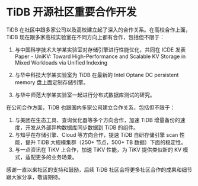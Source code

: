 # TiDB 开源社区重要合作开发

TiDB 在社区中跟多家公司以及高校建立起了深入的合作关系。在高校合作上面，TiDB 现在跟多家高校实验室在不同方向上都有合作，包括但不限于：

1. 与中国科学技术大学某实验室对存储引擎进行性能优化，共同在 ICDE 发表 Paper - UniKV: Toward High-Performance and Scalable KV Storage in Mixed Workloads via Unified Indexing

2. 与华中科技大学某实验室为 TiDB 在最新的 Intel Optane DC persistent memory 盘上面定制存储引擎。
3. 与华中师范大学某实验室一起进行分布式数据库测试的研究。

在公司合作方面，TiDB 也跟国内多家公司建立合作关系，包括但不限于：

1. 与美团在生态工具、查询优化器等多个方向合作，加速 TiDB 增量备份的速度，开发从外部异构数据库同步数据到 TiDB 的组件。
2. 与知乎在存储引擎、Cloud 等方向合作，提速 TiDB 自研存储引擎 scan 性能，提升 TiDB 大规模集群（250+ 节点，500+ TB 数据）下面的稳定性。
3. 与一点资讯在 TiKV 上合作，加速 TiKV 性能，为 TiKV 提供类似新的 KV 模式，适配更多的业务场景。

感谢一直以来社区的支持和鼓励，后续 TiDB 社区会将更多社区合作的成果和细节跟大家分享，敬请期待。